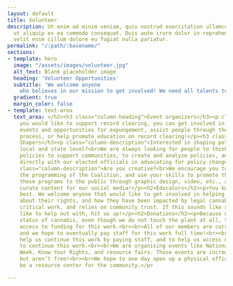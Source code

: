 ```yaml
---
layout: default
title: Volunteer
description: Ut enim ad minim veniam, quis nostrud exercitation ullamco laboris nisi
  ut aliquip ex ea commodo consequat. Duis aute irure dolor in reprehenderit in voluptate
  velit esse cillum dolore eu fugiat nulla pariatur.
permalink: "/:path/:basename/"
sections:
- template: hero
  image: "/assets/images/volunteer.jpg"
  alt_text: Blank placeholder image
  heading: 'Volunteer Opportunities'
  subtitle: 'We welcome anyone
    who believes in our mission to get involved! We need all talents to help!'
  gradient: true
  margin_color: false
- template: text-area
  text_area: </h2><h3 class="column-heading">Event organizers</h3><p class="column-description">If
    you would like to support record clearing, you can get involved in organizing
    events and opportunities for expungement, assist people through the expungement
    process, or help promote education on record clearing!</p><h3 class="column-heading">Policy
    Shapers</h3><p class="column-description">Interested in shaping policy at the
    local and state level?<br>We are always looking for people to think of innovative
    policies to support communities, to create and analyze policies, and to connect
    directly with our elected officials in advocating for policy change!</p><h3 class="column-heading">Creatives</h3><p
    class="column-description">Are you creative?<br>We encourage you to engage with
    the programming of the Coalition, and use your skills to promote this work, present
    these programs to the public through graphic design, video, etc., and to help
    curate content for our social media!</p><h2>Educators</h2><p>You know your community
    best. We welcome anyone that would like to get involved in helping educate people
    about their rights, and how they have been impacted by legal cannabis. This is
    critical work, and relies on community trust. If this sounds like something you'd
    like to help out with, hit us up!</p><h2>Donations</h2><p>Because of the federal
    status of cannabis, even though we do not touch the plant at all, there is limited
    access to funding for this work.<br><br>All of our members are currently volunteers,
    and we hope to eventually pay staff for this work full time!<br><br>Donations
    help us continue this work by paying staff, and to help us access necessary resources
    to continue this work.<br><br>We are organising events like National Expungement
    Week, Know Your Rights, and resource fairs. Those events are incredibly important,
    but aren’t free!<br><br>We hope to one day open up a physical office, that can
    be a resource center for the community.</p>

---
```

